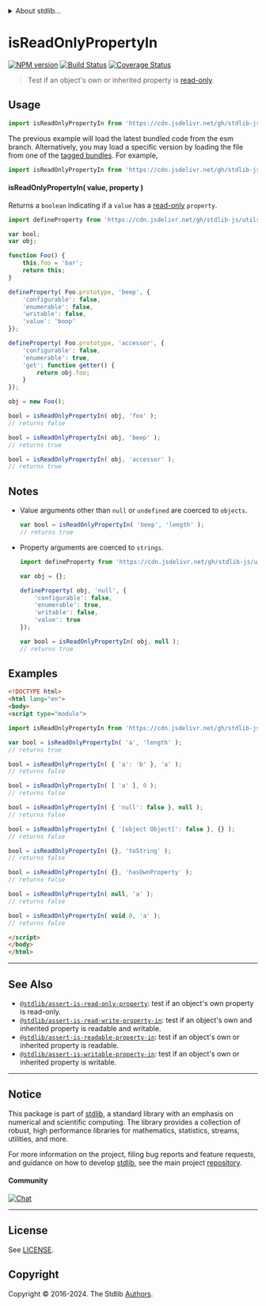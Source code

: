 <!--

@license Apache-2.0

Copyright (c) 2018 The Stdlib Authors.

Licensed under the Apache License, Version 2.0 (the "License");
you may not use this file except in compliance with the License.
You may obtain a copy of the License at

   http://www.apache.org/licenses/LICENSE-2.0

Unless required by applicable law or agreed to in writing, software
distributed under the License is distributed on an "AS IS" BASIS,
WITHOUT WARRANTIES OR CONDITIONS OF ANY KIND, either express or implied.
See the License for the specific language governing permissions and
limitations under the License.

-->


<details>
  <summary>
    About stdlib...
  </summary>
  <p>We believe in a future in which the web is a preferred environment for numerical computation. To help realize this future, we've built stdlib. stdlib is a standard library, with an emphasis on numerical and scientific computation, written in JavaScript (and C) for execution in browsers and in Node.js.</p>
  <p>The library is fully decomposable, being architected in such a way that you can swap out and mix and match APIs and functionality to cater to your exact preferences and use cases.</p>
  <p>When you use stdlib, you can be absolutely certain that you are using the most thorough, rigorous, well-written, studied, documented, tested, measured, and high-quality code out there.</p>
  <p>To join us in bringing numerical computing to the web, get started by checking us out on <a href="https://github.com/stdlib-js/stdlib">GitHub</a>, and please consider <a href="https://opencollective.com/stdlib">financially supporting stdlib</a>. We greatly appreciate your continued support!</p>
</details>

# isReadOnlyPropertyIn

[![NPM version][npm-image]][npm-url] [![Build Status][test-image]][test-url] [![Coverage Status][coverage-image]][coverage-url] <!-- [![dependencies][dependencies-image]][dependencies-url] -->

> Test if an object's own or inherited property is [read-only][@stdlib/utils/define-read-only-property].



<section class="usage">

## Usage

```javascript
import isReadOnlyPropertyIn from 'https://cdn.jsdelivr.net/gh/stdlib-js/assert-is-read-only-property-in@esm/index.mjs';
```
The previous example will load the latest bundled code from the esm branch. Alternatively, you may load a specific version by loading the file from one of the [tagged bundles](https://github.com/stdlib-js/assert-is-read-only-property-in/tags). For example,

```javascript
import isReadOnlyPropertyIn from 'https://cdn.jsdelivr.net/gh/stdlib-js/assert-is-read-only-property-in@v0.2.0-esm/index.mjs';
```

#### isReadOnlyPropertyIn( value, property )

Returns a `boolean` indicating if a `value` has a [read-only][@stdlib/utils/define-read-only-property] `property`.

<!-- eslint-disable no-restricted-syntax -->

```javascript
import defineProperty from 'https://cdn.jsdelivr.net/gh/stdlib-js/utils-define-property@esm/index.mjs';

var bool;
var obj;

function Foo() {
    this.foo = 'bar';
    return this;
}

defineProperty( Foo.prototype, 'beep', {
    'configurable': false,
    'enumerable': false,
    'writable': false,
    'value': 'boop'
});

defineProperty( Foo.prototype, 'accessor', {
    'configurable': false,
    'enumerable': true,
    'get': function getter() {
        return obj.foo;
    }
});

obj = new Foo();

bool = isReadOnlyPropertyIn( obj, 'foo' );
// returns false

bool = isReadOnlyPropertyIn( obj, 'beep' );
// returns true

bool = isReadOnlyPropertyIn( obj, 'accessor' );
// returns true
```

</section>

<!-- /.usage -->

<section class="notes">

## Notes

-   Value arguments other than `null` or `undefined` are coerced to `objects`.

    ```javascript
    var bool = isReadOnlyPropertyIn( 'beep', 'length' );
    // returns true
    ```

-   Property arguments are coerced to `strings`.

    ```javascript
    import defineProperty from 'https://cdn.jsdelivr.net/gh/stdlib-js/utils-define-property@esm/index.mjs';

    var obj = {};

    defineProperty( obj, 'null', {
        'configurable': false,
        'enumerable': true,
        'writable': false,
        'value': true
    });

    var bool = isReadOnlyPropertyIn( obj, null );
    // returns true
    ```

</section>

<!-- /.notes -->

<section class="examples">

## Examples

<!-- eslint-disable object-curly-newline -->

<!-- eslint no-undef: "error" -->

```html
<!DOCTYPE html>
<html lang="en">
<body>
<script type="module">

import isReadOnlyPropertyIn from 'https://cdn.jsdelivr.net/gh/stdlib-js/assert-is-read-only-property-in@esm/index.mjs';

var bool = isReadOnlyPropertyIn( 'a', 'length' );
// returns true

bool = isReadOnlyPropertyIn( { 'a': 'b' }, 'a' );
// returns false

bool = isReadOnlyPropertyIn( [ 'a' ], 0 );
// returns false

bool = isReadOnlyPropertyIn( { 'null': false }, null );
// returns false

bool = isReadOnlyPropertyIn( { '[object Object]': false }, {} );
// returns false

bool = isReadOnlyPropertyIn( {}, 'toString' );
// returns false

bool = isReadOnlyPropertyIn( {}, 'hasOwnProperty' );
// returns false

bool = isReadOnlyPropertyIn( null, 'a' );
// returns false

bool = isReadOnlyPropertyIn( void 0, 'a' );
// returns false

</script>
</body>
</html>
```

</section>

<!-- /.examples -->

<!-- Section for related `stdlib` packages. Do not manually edit this section, as it is automatically populated. -->

<section class="related">

* * *

## See Also

-   <span class="package-name">[`@stdlib/assert-is-read-only-property`][@stdlib/assert/is-read-only-property]</span><span class="delimiter">: </span><span class="description">test if an object's own property is read-only.</span>
-   <span class="package-name">[`@stdlib/assert-is-read-write-property-in`][@stdlib/assert/is-read-write-property-in]</span><span class="delimiter">: </span><span class="description">test if an object's own and inherited property is readable and writable.</span>
-   <span class="package-name">[`@stdlib/assert-is-readable-property-in`][@stdlib/assert/is-readable-property-in]</span><span class="delimiter">: </span><span class="description">test if an object's own or inherited property is readable.</span>
-   <span class="package-name">[`@stdlib/assert-is-writable-property-in`][@stdlib/assert/is-writable-property-in]</span><span class="delimiter">: </span><span class="description">test if an object's own or inherited property is writable.</span>

</section>

<!-- /.related -->

<!-- Section for all links. Make sure to keep an empty line after the `section` element and another before the `/section` close. -->


<section class="main-repo" >

* * *

## Notice

This package is part of [stdlib][stdlib], a standard library with an emphasis on numerical and scientific computing. The library provides a collection of robust, high performance libraries for mathematics, statistics, streams, utilities, and more.

For more information on the project, filing bug reports and feature requests, and guidance on how to develop [stdlib][stdlib], see the main project [repository][stdlib].

#### Community

[![Chat][chat-image]][chat-url]

---

## License

See [LICENSE][stdlib-license].


## Copyright

Copyright &copy; 2016-2024. The Stdlib [Authors][stdlib-authors].

</section>

<!-- /.stdlib -->

<!-- Section for all links. Make sure to keep an empty line after the `section` element and another before the `/section` close. -->

<section class="links">

[npm-image]: http://img.shields.io/npm/v/@stdlib/assert-is-read-only-property-in.svg
[npm-url]: https://npmjs.org/package/@stdlib/assert-is-read-only-property-in

[test-image]: https://github.com/stdlib-js/assert-is-read-only-property-in/actions/workflows/test.yml/badge.svg?branch=v0.2.0
[test-url]: https://github.com/stdlib-js/assert-is-read-only-property-in/actions/workflows/test.yml?query=branch:v0.2.0

[coverage-image]: https://img.shields.io/codecov/c/github/stdlib-js/assert-is-read-only-property-in/main.svg
[coverage-url]: https://codecov.io/github/stdlib-js/assert-is-read-only-property-in?branch=main

<!--

[dependencies-image]: https://img.shields.io/david/stdlib-js/assert-is-read-only-property-in.svg
[dependencies-url]: https://david-dm.org/stdlib-js/assert-is-read-only-property-in/main

-->

[chat-image]: https://img.shields.io/gitter/room/stdlib-js/stdlib.svg
[chat-url]: https://app.gitter.im/#/room/#stdlib-js_stdlib:gitter.im

[stdlib]: https://github.com/stdlib-js/stdlib

[stdlib-authors]: https://github.com/stdlib-js/stdlib/graphs/contributors

[umd]: https://github.com/umdjs/umd
[es-module]: https://developer.mozilla.org/en-US/docs/Web/JavaScript/Guide/Modules

[deno-url]: https://github.com/stdlib-js/assert-is-read-only-property-in/tree/deno
[deno-readme]: https://github.com/stdlib-js/assert-is-read-only-property-in/blob/deno/README.md
[umd-url]: https://github.com/stdlib-js/assert-is-read-only-property-in/tree/umd
[umd-readme]: https://github.com/stdlib-js/assert-is-read-only-property-in/blob/umd/README.md
[esm-url]: https://github.com/stdlib-js/assert-is-read-only-property-in/tree/esm
[esm-readme]: https://github.com/stdlib-js/assert-is-read-only-property-in/blob/esm/README.md
[branches-url]: https://github.com/stdlib-js/assert-is-read-only-property-in/blob/main/branches.md

[stdlib-license]: https://raw.githubusercontent.com/stdlib-js/assert-is-read-only-property-in/main/LICENSE

[@stdlib/utils/define-read-only-property]: https://github.com/stdlib-js/utils-define-read-only-property/tree/esm

<!-- <related-links> -->

[@stdlib/assert/is-read-only-property]: https://github.com/stdlib-js/assert-is-read-only-property/tree/esm

[@stdlib/assert/is-read-write-property-in]: https://github.com/stdlib-js/assert-is-read-write-property-in/tree/esm

[@stdlib/assert/is-readable-property-in]: https://github.com/stdlib-js/assert-is-readable-property-in/tree/esm

[@stdlib/assert/is-writable-property-in]: https://github.com/stdlib-js/assert-is-writable-property-in/tree/esm

<!-- </related-links> -->

</section>

<!-- /.links -->
